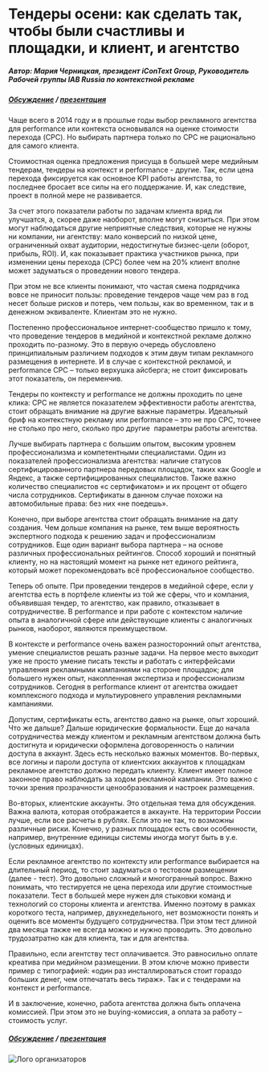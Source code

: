 # Тендеры осени: как сделать так, чтобы были счастливы и площадки, и клиент, и агентство
##### Автор: Мария Черницкая, президент iConText Group, Руководитель Рабочей группы IAB Russia по контекстной рекламе
##### [Обсуждение](https://www.facebook.com/semconf/photos/a.562342090544216.1073741828.276595422452219/566003780178047/?type=1) / [презентация](http://www.slideshare.net/Osennya_sessia/)


Чаще всего в 2014 году и в прошлые годы выбор рекламного агентства для performance или контекста основывался на оценке стоимости перехода (CPC). Но выбирать партнера только по CPC не рационально для самого клиента.

Стоимостная оценка предложения присуща в большей мере медийным тендерам, тендеры на контекст и performance - другие. Так, если цена перехода фиксируется как основное KPI работы агентства, то последнее бросает все силы на его поддержание. И, как следствие, проект в полной мере не развивается.

За счет этого показатели работы по задачам клиента вряд ли улучшатся, а, скорее даже наоборот, вполне могут снизиться. При этом могут наблюдаться другие неприятные следствия, которые не нужны ни компании, ни агентству: мало конверсий по низкой цене, ограниченный охват аудитории, недостигнутые бизнес-цели (оборот, прибыль, ROI). И, как показывает практика участников рынка, при изменении цены перехода (CPC) более чем на 20% клиент вполне может задуматься о проведении нового тендера.

При этом не все клиенты понимают, что частая смена подрядчика вовсе не приносит пользы: проведение тендеров чаще чем раз в год несет больше рисков и потерь, чем пользы, как во временном, так и в денежном эквиваленте. Клиентам это не нужно.

Постепенно профессиональное интернет-сообщество пришло к тому, что проведение тендеров в медийной и контекстной рекламе должно проходить по-разному. Это в первую очередь обусловлено принципиальным различием подходов к этим двум типам рекламного размещения в интернете. И в случае с контекстной рекламой, и performance CPC – только верхушка айсберга; не стоит фиксировать этот показатель, он переменчив.

Тендеры по контексту и performance не должны проходить по цене клика: CPC не является показателем эффективности работы агентства, стоит обращать внимание на другие важные параметры. Идеальный бриф на контекстную рекламу или performance – это не про CPC, точнее не столько про него, сколько про другие  параметры работы агентства.

Лучше выбирать партнера с большим опытом, высоким уровнем профессионализма и компетентными специалистами. Один из показателей профессионализма агентства: наличие статусов сертифицированного партнера передовых площадок, таких как Google и Яндекс, а также сертифицированных специалистов. Также важно количество специалистов «с сертификатом» и их процент от общего числа сотрудников. Сертификаты в данном случае похожи на автомобильные права: без них «не поедешь».

Конечно, при выборе агентства стоит обращать внимание на дату создания. Чем дольше компания на рынке, тем выше вероятность экспертного подхода к решению задач и профессионализм сотрудников. Еще один вариант выбора партнера – на основе различных профессиональных рейтингов. Способ хороший и понятный клиенту, но на настоящий момент на рынке нет единого рейтинга, который может порекомендовать всё профессиональное сообщество.

Теперь об опыте. При проведении тендеров в медийной сфере, если у агентства есть в портфеле клиенты из той же сферы, что и компания, объявившая тендер, то агентство, как правило, отказывает в сотрудничестве. В performance и при работе с контекстом наличие опыта в аналогичной сфере или действующие клиенты с аналогичных рынков, наоборот, являются преимуществом.

В контексте и performance очень важен разносторонний опыт агентства, умение специалистов решать разные задачи. На первое место выходит уже не просто умение писать тексты и работать с интерфейсами управления рекламными кампаниями на стороне площадок; для большего нужен опыт, накопленная экспертиза и профессионализм сотрудников. Сегодня в performance клиент от агентства ожидает комплексного подхода и мультиуровнего управления рекламными кампаниями.

Допустим, сертификаты есть, агентство давно на рынке, опыт хороший. Что же дальше? Дальше юридические формальности. Еще до начала сотрудничества между клиентом и рекламным агентством должна быть достигнута и юридически оформлена договоренность о наличии доступа в аккаунт. Здесь есть несколько важных моментов. Во-первых, все логины и пароли доступа от клиентских аккаунтов к площадкам рекламное агентство должно передать клиенту. Клиент имеет полное законное право наблюдать за ходом рекламной кампании. Это важно с точки зрения прозрачности ценообразования и настроек размещения.


Во-вторых, клиентские аккаунты. Это отдельная тема для обсуждения. Важна валюта, которая отображается в аккаунте. На территории России лучше, если все расчеты в рублях. Если это не так, то возможны различные риски. Конечно, у разных площадок есть свои особенности, например, внутренние единицы системы иногда могут быть в у.е. (условных единицах).


Если рекламное агентство по контексту или performance выбирается на длительный период, то стоит задуматься о тестовом размещении (далее - тест). Это довольно сложный и многогранный вопрос. Важно понимать, что тестируется не цена перехода или другие стоимостные показатели. Тест в большей мере нужен для стыковки команд и технологий со стороны клиента и агентства. Именно поэтому в рамках короткого теста, например, двухнедельного, нет возможности понять и оценить все моменты будущего сотрудничества. При этом тест длиной два месяца также не всегда можно и нужно проводить. Это довольно трудозатратно как для клиента, так и для агентства.

Правильно, если агентству тест оплачивается. Это равносильно оплате креатива при медийном размещении. В этом ключе можно привести пример с типографией: «один раз инсталлироваться стоит гораздо больших денег, чем отпечатать весь тираж». Так и с тендерами на контекст и performance.


И в заключение, конечно, работа агентства должна быть оплачена комиссией. При этом это не buying-комиссия, а оплата за работу – стоимость услуг.

##### [Обсуждение](https://www.facebook.com/semconf/photos/a.562342090544216.1073741828.276595422452219/566003780178047/?type=1) / [презентация](http://www.slideshare.net/Osennya_sessia/)

![Лого организаторов](http://dl.getdropbox.com/u/390630/for-book.png)
